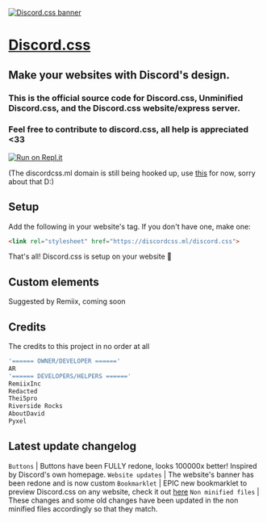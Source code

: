 [![Discord.css banner](https://media.discordapp.net/attachments/804550297107300413/807312905518579722/SDBlG8AAAAASUVORK5CYII.png?width=749&height=402)](https://discordcss.ml)
# [Discord.css](https://discordcss.ml)
## Make your websites with Discord's design.
### This is the official source code for Discord.css, Unminified Discord.css, and the Discord.css website/express server.
### Feel free to contribute to discord.css, all help is appreciated <33


[![Run on Repl.it](https://repl.it/badge/github/Clay-Devs/discordcss)](https://repl.it/github/Clay-Devs/discordcss)


(The discordcss.ml domain is still being hooked up, use [this](https://discordcss.hijsgeiprygfirh.repl.co/discord.css) for now, sorry about that D:)


## Setup
Add the following in your website's <head> tag. If you don't have one, make one:
```html
<link rel="stylesheet" href="https://discordcss.ml/discord.css">
```
That's all! Discord.css is setup on your website 🎉

## Custom elements
Suggested by Remiix, coming soon

## Credits
The credits to this project in no order at all
```js
'====== OWNER/DEVELOPER ======'
AR
'====== DEVELOPERS/HELPERS ======'
RemiixInc
Redacted
Thei5pro
Riverside Rocks
AboutDavid
Pyxel
```

## Latest update changelog
`Buttons` | Buttons have been FULLY redone, looks 100000x better! Inspired by Discord's own homepage.
`Website updates` | The website's banner has been redone and is now custom 
`Bookmarklet` | EPIC new bookmarklet to preview Discord.css on any website, check it out [here](https://discordcss.hijsgeiprygfirh.repl.co "poggies")
`Non minified files` | These changes and some old changes have been updated in the non minified files accordingly so that they match.